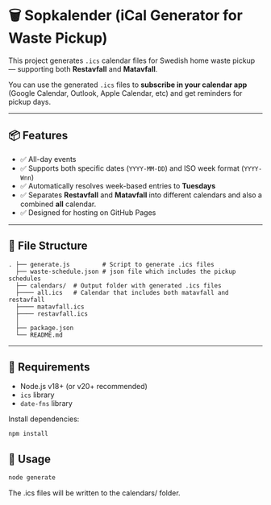 # 🗑️ Sopkalender (iCal Generator for Waste Pickup)

This project generates `.ics` calendar files for Swedish home waste pickup — supporting both **Restavfall** and **Matavfall**.

You can use the generated `.ics` files to **subscribe in your calendar app** (Google Calendar, Outlook, Apple Calendar, etc) and get reminders for pickup days.

---

## 📦 Features

- ✅ All-day events  
- ✅ Supports both specific dates (`YYYY-MM-DD`) and ISO week format (`YYYY-Wnn`)  
- ✅ Automatically resolves week-based entries to **Tuesdays**  
- ✅ Separates **Restavfall** and **Matavfall** into different calendars and also a combined **all** calendar.
- ✅ Designed for hosting on GitHub Pages  

---

## 📁 File Structure
```
. ├── generate.js         # Script to generate .ics files
  ├── waste-schedule.json # json file which includes the pickup schedules
  ├── calendars/  # Output folder with generated .ics files
  ├──── all.ics   # Calendar that includes both matavfall and restavfall
  ├──── matavfall.ics 
  ├──── restavfall.ics
  │
  ├── package.json 
  └── README.md
```

---

## 🧰 Requirements

- Node.js v18+ (or v20+ recommended)
- `ics` library
- `date-fns` library

Install dependencies:

```bash
npm install
```

## 🚀 Usage
```bash
node generate
```
The .ics files will be written to the calendars/ folder.

